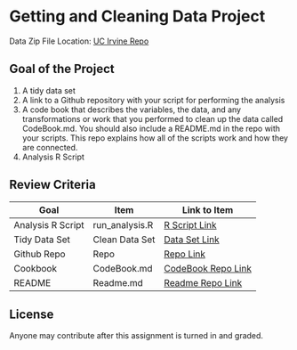 # Getting and Cleaning Data Project
Data Zip File Location: [UC Irvine Repo](https://d396qusza40orc.cloudfront.net/getdata%2Fprojectfiles%2FUCI%20HAR%20Dataset.zip "Clicking will download the data")

## Goal of the Project
1. A tidy data set 
2. A link to a Github repository with your script for performing the analysis 
3. A code book that describes the variables, the data, and any transformations or work that you performed to clean up the data called CodeBook.md. You should also include a README.md in the repo with your scripts. This repo explains how all of the scripts work and how they are connected.
4. Analysis R Script

## Review Criteria

Goal | Item | Link to Item
--- | --- | ---
Analysis R Script |  run_analysis.R |  [R Script Link](https://github.com/psramkumar/Getting-and-Cleaning-Data-Course-Project/blob/master/run_analysis.R "run_analysis.R")
Tidy Data Set |  Clean Data Set |  [Data Set Link](https://github.com/psramkumar/Getting-and-Cleaning-Data-Course-Project/blob/master/tidyData.csv "tidyData.txt")
Github Repo | Repo |  [Repo Link](https://github.com/psramkumar/Getting-and-Cleaning-Data-Course-Project "Click to go to Repo")
Cookbook | CodeBook.md |  [CodeBook Repo Link](https://github.com/psramkumar/Getting-and-Cleaning-Data-Course-Project/blob/master/CodeBook.md "CodeBook.md")
README | Readme.md |  [Readme Repo Link](https://github.com/psramkumar/Getting-and-Cleaning-Data-Course-Project/blob/master/README.md "README.md")

## License

Anyone may contribute after this assignment is turned in and graded. 
